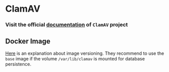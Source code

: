 # ClamAV

### Visit the official [documentation](https://docs.clamav.net/Introduction.html) of `ClamAV` project

## Docker Image

[Here](https://docs.clamav.net/manual/Installing/Docker.html#the-official-images-on-docker-hub) is an explanation about image versioning. They recommend to use the `base` image if the volume `/var/lib/clamav` is mounted for database persistence.